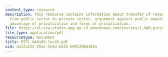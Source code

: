 ```yaml
---
content_type: resource
description: This resource contains information about transfer of responsibilities
  from public sector to private sector, arguement against public ownership, potential
  advantage of privatization and forms of privatization.
file: https://ol-ocw-studio-app-qa.s3.amazonaws.com/courses/1-040-project-management-spring-2009/da12a12228ae2e5dbd2bb091280d164a_MIT1_040s09_lec05.pdf
file_type: application/pdf
resourcetype: Document
title: MIT1_040s09_lec05.pdf
uid: da12a122-28ae-2e5d-bd2b-b091280d164a
---
```

